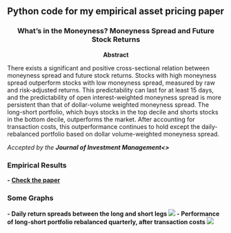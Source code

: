 <h2>Python code for my empirical asset pricing paper</h2>
<h3 align="center">What’s in the Moneyness? Moneyness Spread and Future Stock Returns</h3>
<p align="center"><strong>Abstract</strong></p>

There exists a significant and positive cross-sectional relation between moneyness spread and future stock returns. Stocks with high moneyness spread outperform stocks with low moneyness spread, measured by raw and risk-adjusted returns. This predictability can last for at least 15 days, and the predictability of open interest-weighted moneyness spread is more persistent than that of dollar-volume weighted moneyness spread. The long-short portfolio, which buys stocks in the top decile and shorts stocks in the bottom decile, outperforms the market. After accounting for transaction costs, this outperformance continues to hold except the daily-rebalanced portfolio based on dollar volume-weighted moneyness spread.

<i> Accepted by the <strong>Journal of Investment Management<></i>


<h3> Empirical Results </h3>
- <a href = "https://github.com/Zhan-Li/Python-Code-for-My-Empirical-Asset-Pricing-Paper/blob/fd216fee3755838ec75d6a99420bd936f25ce839/moneyness_spread_return.pdf">Check the paper</a>

<h3>Some Graphs </h3>
- Daily return spreads between the long and short legs
<img src="https://github.com/Zhan-Li/Python-Code-for-My-Empirical-Asset-Pricing-Paper/blob/fd216fee3755838ec75d6a99420bd936f25ce839/long_short_ks%7Copen_interest_adj_spread2.png">
- Performance of long-short portfolio rebalanced quarterly, after transaction costs
<img src="https://github.com/Zhan-Li/Python-Code-for-My-Empirical-Asset-Pricing-Paper/blob/fd216fee3755838ec75d6a99420bd936f25ce839/perf_quarterly_after_fee.png">
